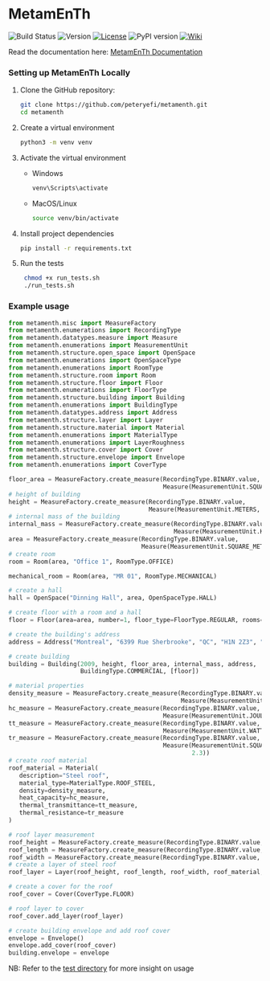 # MetamEnTh

![Build Status](https://github.com/peteryefi/metamenth/actions/workflows/build.yml/badge.svg)
![Version](https://img.shields.io/badge/version-1.0.0-blue)
[![License](https://img.shields.io/github/license/peteryefi/metamenth)](https://github.com/username/repository/blob/main/LICENSE)
![PyPI version](https://img.shields.io/pypi/v/metamenth.svg)
[![Wiki](https://img.shields.io/badge/docs-wiki-blue.svg)](https://github.com/peteryefi/metamenth/wiki)

Read the documentation here: [MetamEnTh Documentation](https://github.com/peteryefi/metamenth/wiki)

### Setting up MetamEnTh Locally

1. Clone the GitHub repository:

   ```sh
   git clone https://github.com/peteryefi/metamenth.git
   cd metamenth
   
2. Create a virtual environment
    ```sh
    python3 -m venv venv
   
3. Activate the virtual environment
    * Windows
        ```sh
        venv\Scripts\activate
    * MacOS/Linux
        ```sh
        source venv/bin/activate
  
4. Install project dependencies
    ```sh
    pip install -r requirements.txt
   
5. Run the tests
    ```sh
     chmod +x run_tests.sh
     ./run_tests.sh

### Example usage

```python
from metamenth.misc import MeasureFactory
from metamenth.enumerations import RecordingType
from metamenth.datatypes.measure import Measure
from metamenth.enumerations import MeasurementUnit
from metamenth.structure.open_space import OpenSpace
from metamenth.enumerations import OpenSpaceType
from metamenth.enumerations import RoomType
from metamenth.structure.room import Room
from metamenth.structure.floor import Floor
from metamenth.enumerations import FloorType
from metamenth.structure.building import Building
from metamenth.enumerations import BuildingType
from metamenth.datatypes.address import Address
from metamenth.structure.layer import Layer
from metamenth.structure.material import Material
from metamenth.enumerations import MaterialType
from metamenth.enumerations import LayerRoughness
from metamenth.structure.cover import Cover
from metamenth.structure.envelope import Envelope
from metamenth.enumerations import CoverType

floor_area = MeasureFactory.create_measure(RecordingType.BINARY.value,
                                           Measure(MeasurementUnit.SQUARE_METERS, 5))
# height of building
height = MeasureFactory.create_measure(RecordingType.BINARY.value,
                                       Measure(MeasurementUnit.METERS, 30))
# internal mass of the building
internal_mass = MeasureFactory.create_measure(RecordingType.BINARY.value,
                                              Measure(MeasurementUnit.KILOGRAMS, 2000))
area = MeasureFactory.create_measure(RecordingType.BINARY.value,
                                     Measure(MeasurementUnit.SQUARE_METERS, 45))
# create room
room = Room(area, "Office 1", RoomType.OFFICE)

mechanical_room = Room(area, "MR 01", RoomType.MECHANICAL)

# create a hall
hall = OpenSpace("Dinning Hall", area, OpenSpaceType.HALL)

# create floor with a room and a hall
floor = Floor(area=area, number=1, floor_type=FloorType.REGULAR, rooms=[room, hall, mechanical_room])

# create the building's address
address = Address("Montreal", "6399 Rue Sherbrooke", "QC", "H1N 2Z3", "Canada")

# create building
building = Building(2009, height, floor_area, internal_mass, address,
                    BuildingType.COMMERCIAL, [floor])

# material properties
density_measure = MeasureFactory.create_measure(RecordingType.BINARY.value,
                                                Measure(MeasurementUnit.KILOGRAM_PER_CUBIC_METER, 0.5))
hc_measure = MeasureFactory.create_measure(RecordingType.BINARY.value,
                                           Measure(MeasurementUnit.JOULES_PER_KELVIN, 4.5))
tt_measure = MeasureFactory.create_measure(RecordingType.BINARY.value,
                                           Measure(MeasurementUnit.WATTS_PER_SQUARE_METER_KELVIN, 2.5))
tr_measure = MeasureFactory.create_measure(RecordingType.BINARY.value,
                                           Measure(MeasurementUnit.SQUARE_METERS_KELVIN_PER_WATTS,
                                                   2.3))
# create roof material
roof_material = Material(
   description="Steel roof",
   material_type=MaterialType.ROOF_STEEL,
   density=density_measure,
   heat_capacity=hc_measure,
   thermal_transmittance=tt_measure,
   thermal_resistance=tr_measure
)

# roof layer measurement
roof_height = MeasureFactory.create_measure(RecordingType.BINARY.value, Measure(MeasurementUnit.METERS, 20))
roof_length = MeasureFactory.create_measure(RecordingType.BINARY.value, Measure(MeasurementUnit.METERS, 15))
roof_width = MeasureFactory.create_measure(RecordingType.BINARY.value, Measure(MeasurementUnit.METERS, 3))
# create a layer of steel roof
roof_layer = Layer(roof_height, roof_length, roof_width, roof_material, LayerRoughness.MEDIUM_ROUGH)

# create a cover for the roof
roof_cover = Cover(CoverType.FLOOR)

# roof layer to cover
roof_cover.add_layer(roof_layer)

# create building envelope and add roof cover
envelope = Envelope()
envelope.add_cover(roof_cover)
building.envelope = envelope
```
NB: Refer to the [test directory](https://github.com/peteryefi/metamenth/tree/main/tests) for more insight on usage